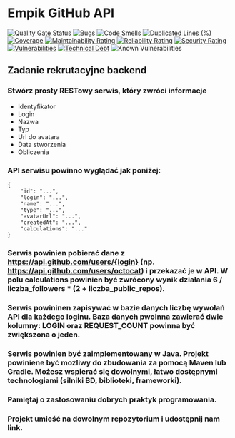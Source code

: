 # Empik GitHub API

[![Quality Gate Status](https://sonarcloud.io/api/project_badges/measure?project=pajelonek_empik-github-api&metric=alert_status)](https://sonarcloud.io/dashboard?id=pajelonek_empik-github-api)
[![Bugs](https://sonarcloud.io/api/project_badges/measure?project=pajelonek_empik-github-api&metric=bugs)](https://sonarcloud.io/dashboard?id=pajelonek_empik-github-api)
[![Code Smells](https://sonarcloud.io/api/project_badges/measure?project=pajelonek_empik-github-api&metric=code_smells)](https://sonarcloud.io/dashboard?id=pajelonek_empik-github-api)
[![Duplicated Lines (%)](https://sonarcloud.io/api/project_badges/measure?project=pajelonek_empik-github-api&metric=duplicated_lines_density)](https://sonarcloud.io/dashboard?id=pajelonek_empik-github-api)
[![Coverage](https://sonarcloud.io/api/project_badges/measure?project=pajelonek_empik-github-api&metric=coverage)](https://sonarcloud.io/summary/new_code?id=pajelonek_empik-github-api)
[![Maintainability Rating](https://sonarcloud.io/api/project_badges/measure?project=pajelonek_empik-github-api&metric=sqale_rating)](https://sonarcloud.io/dashboard?id=pajelonek_empik-github-api)
[![Reliability Rating](https://sonarcloud.io/api/project_badges/measure?project=pajelonek_empik-github-api&metric=reliability_rating)](https://sonarcloud.io/dashboard?id=pajelonek_empik-github-api)
[![Security Rating](https://sonarcloud.io/api/project_badges/measure?project=pajelonek_empik-github-api&metric=security_rating)](https://sonarcloud.io/dashboard?id=pajelonek_empik-github-api)
[![Vulnerabilities](https://sonarcloud.io/api/project_badges/measure?project=pajelonek_empik-github-api&metric=vulnerabilities)](https://sonarcloud.io/dashboard?id=pajelonek_empik-github-api)
[![Technical Debt](https://sonarcloud.io/api/project_badges/measure?project=pajelonek_empik-github-api&metric=sqale_index)](https://sonarcloud.io/summary/new_code?id=pajelonek_empik-github-api)
![Known Vulnerabilities](https://snyk.io/test/github/pajelonek/empik-github-api/badge.svg)



## Zadanie rekrutacyjne backend

### Stwórz prosty RESTowy serwis, który zwróci informacje

- Identyfikator
- Login
- Nazwa
- Typ
- Url do avatara
- Data stworzenia
- Obliczenia

### API serwisu powinno wyglądać jak poniżej:
```
{
    "id": "...",
    "login": "...",
    "name": "...",
    "type": "...",
    "avatarUrl": "...",
    "createdAt": "...",
    "calculations": "..."
}
```

### Serwis powinien pobierać dane z https://api.github.com/users/{login} (np. https://api.github.com/users/octocat) i przekazać je w API. W polu calculations powinien być zwrócony wynik działania  6 / liczba_followers * (2 + liczba_public_repos).

### Serwis powininen zapisywać w bazie danych liczbę wywołań API dla każdego loginu. Baza danych pwoinna zawierać dwie kolumny: LOGIN oraz REQUEST_COUNT powinna być zwiększona o jeden.

### Serwis powinien być zaimplementowany w Java. Projekt powiniene być możliwy do zbudowania za pomocą Maven lub Gradle. Możesz wspierać się dowolnymi, łatwo dostępnymi technologiami (silniki BD, biblioteki, frameworki).

### Pamiętaj o zastosowaniu dobrych praktyk programowania.

### Projekt umieść na dowolnym repozytorium i udostępnij nam link.